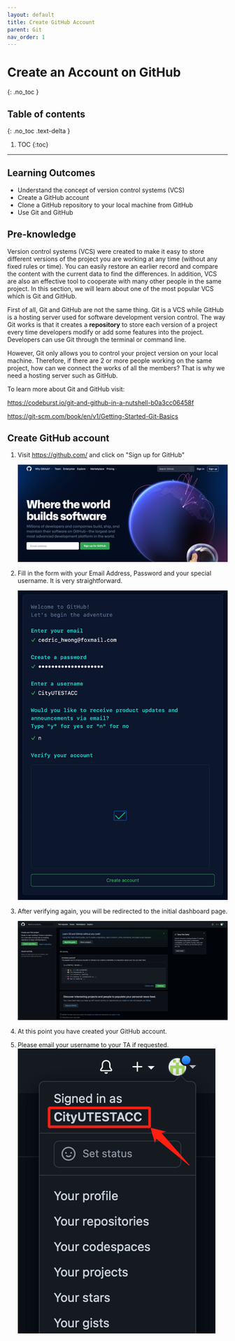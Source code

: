 ```yaml
---
layout: default
title: Create GitHub Account
parent: Git
nav_order: 1
---
```


# Create an Account on GitHub
{: .no_toc }

## Table of contents
{: .no_toc .text-delta }

1. TOC
{:toc}

---

## Learning Outcomes

* Understand the concept of version control systems (VCS)
* Create a GitHub account
* Clone a GitHub repository to your local machine from GitHub
* Use Git and GitHub

## Pre-knowledge

Version control systems (VCS) were created to make it easy to store different versions of the project you are working at any time (without any fixed rules or time). You can easily restore an earlier record and compare the content with the current data to find the differences. In addition, VCS are also an effective tool to cooperate with many other people in the same project. In this section, we will learn about one of the most popular VCS which is Git and GitHub.

First of all, Git and GitHub are not the same thing. Git is a VCS while GitHub is a hosting server used for software development version control. The way Git works is that it creates a **repository** to store each version of a project every time developers modify or add some features into the project. Developers can use Git through the terminal or command line.

However, Git only allows you to control your project version on your local machine. Therefore, if there are 2 or more people working on the same project, how can we connect the works of all the members? That is why we need a hosting server such as GitHub.

To learn more about Git and GitHub visit:

<https://codeburst.io/git-and-github-in-a-nutshell-b0a3cc06458f>

<https://git-scm.com/book/en/v1/Getting-Started-Git-Basics>

## Create GitHub account

 1. Visit <https://github.com/> and click on "Sign up for GitHub"

    ![github_homepage](/assets/images/git/github_account/github_homepage.png)

 2. Fill in the form with your Email Address, Password and your special username. It is very straightforward.

    ![registration_process](/assets/images/git/github_account/registration_process.png)

 3. After verifying again, you will be redirected to the initial dashboard page.

    ![initial_dashboard_page](/assets/images/git/github_account/initial_dashboard_page.png)

 4. At this point you have created your GitHub account.

 5. Please email your username to your TA if requested.
    ![account_dropdown_box](/assets/images/git/github_account/account_dropdown_box.png)
